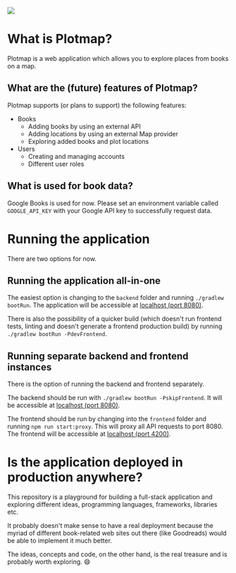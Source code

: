 ![](https://github.com/bojzi/plotmap/raw/master/docs/plotmap.jpg)

# What is Plotmap?
Plotmap is a web application which allows you to explore places from books on a map.

## What are the (future) features of Plotmap?
Plotmap supports (or plans to support) the following features:

- Books
  - Adding books by using an external API
  - Adding locations by using an external Map provider
  - Exploring added books and plot locations
- Users
  - Creating and managing accounts
  - Different user roles
  
## What is used for book data?

Google Books is used for now.
Please set an environment variable called `GOOGLE_API_KEY` with your Google 
API key to successfully request data.


# Running the application
There are two options for now.

## Running the application all-in-one
The easiest option is changing to the `backend` folder and running
`./gradlew bootRun`. 
The application will be accessible at [localhost (port 8080)](http://localhost:8080).
 
There is also the possibility of a quicker build (which doesn't run frontend 
tests, linting and doesn't generate a frontend production build) by running 
`./gradlew bootRun -PdevFrontend`.

## Running separate backend and frontend instances
There is the option of running the backend and frontend separately.

The backend should be run with `./gradlew bootRun -PskipFrontend`. It will be
accessible at [localhost (port 8080)](http://localhost:8080).

The frontend should be run by changing into the `frontend` folder and running
`npm run start:proxy`. This will proxy all API requests to port 8080. The 
frontend will be accessible at [localhost (port 4200)](http://localhost:4200).
 

# Is the application deployed in production anywhere?
This repository is a playground for building a full-stack application and
exploring different ideas, programming languages, frameworks, libraries etc.

It probably doesn't make sense to have a real deployment because the myriad of 
different book-related web sites out there (like Goodreads) would be able to 
implement it much better.

The ideas, concepts and code, on the other hand, is the real treasure and is 
probably worth exploring. 😄

